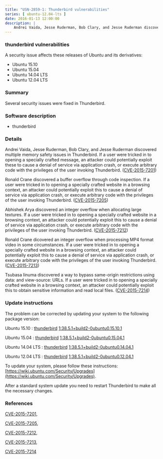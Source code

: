 ```yaml
---
title: "USN-2859-1: Thunderbird vulnerabilities"
series: [ ubuntu-12.04-lts ]
date: 2016-01-13 12:00:00
description: |
    Andrei Vaida, Jesse Ruderman, Bob Clary, and Jesse Ruderman discovered multiple memory safety issues in Thunderbird. If a user were tricked in to opening a specially crafted message, an attacker could potentially exploit these to cause a denial of service via application crash, or execute arbitrary code with the privileges of the user invoking Thunderbird. ([CVE-2015-7201](http://people.ubuntu.com/~ubuntu-security/cve/CVE-2015-7201))
--- 
```

 
### thunderbird vulnerabilities

A security issue affects these releases of Ubuntu and its derivatives:

* Ubuntu 15.10
* Ubuntu 15.04
* Ubuntu 14.04 LTS
* Ubuntu 12.04 LTS

### Summary

Several security issues were fixed in Thunderbird. 

### Software description

* thunderbird 

### Details

Andrei Vaida, Jesse Ruderman, Bob Clary, and Jesse Ruderman discovered multiple memory safety issues in Thunderbird. If a user were tricked in to opening a specially crafted message, an attacker could potentially exploit these to cause a denial of service via application crash, or execute arbitrary code with the privileges of the user invoking Thunderbird. ([CVE-2015-7201](http://people.ubuntu.com/~ubuntu-security/cve/CVE-2015-7201))

Ronald Crane discovered a buffer overflow through code inspection. If a user were tricked in to opening a specially crafted website in a browsing context, an attacker could potentially exploit this to cause a denial of service via application crash, or execute arbitrary code with the privileges of the user invoking Thunderbird. ([CVE-2015-7205](http://people.ubuntu.com/~ubuntu-security/cve/CVE-2015-7205))

Abhishek Arya discovered an integer overflow when allocating large textures. If a user were tricked in to opening a specially crafted website in a browsing context, an attacker could potentially exploit this to cause a denial of service via application crash, or execute arbitrary code with the privileges of the user invoking Thunderbird. ([CVE-2015-7212](http://people.ubuntu.com/~ubuntu-security/cve/CVE-2015-7212))

Ronald Crane dicovered an integer overflow when processing MP4 format video in some circumstances. If a user were tricked in to opening a specially crafted website in a browsing context, an attacker could potentially exploit this to cause a denial of service via application crash, or execute arbitrary code with the privileges of the user invoking Thunderbird. ([CVE-2015-7213](http://people.ubuntu.com/~ubuntu-security/cve/CVE-2015-7213))

Tsubasa Iinuma discovered a way to bypass same-origin restrictions using data: and view-source: URLs. If a user were tricked in to opening a specially crafted website in a browsing context, an attacker could potentially exploit this to obtain sensitive information and read local files. ([CVE-2015-7214](http://people.ubuntu.com/~ubuntu-security/cve/CVE-2015-7214)) 

### Update instructions

The problem can be corrected by updating your system to the following package version:

Ubuntu 15.10
 : [thunderbird](https://launchpad.net/ubuntu/+source/thunderbird) <span> [1:38.5.1+build2-0ubuntu0.15.10.1](https://launchpad.net/ubuntu/+source/thunderbird/1:38.5.1+build2-0ubuntu0.15.10.1) </span> 

Ubuntu 15.04
 : [thunderbird](https://launchpad.net/ubuntu/+source/thunderbird) <span> [1:38.5.1+build2-0ubuntu0.15.04.1](https://launchpad.net/ubuntu/+source/thunderbird/1:38.5.1+build2-0ubuntu0.15.04.1) </span> 

Ubuntu 14.04 LTS
 : [thunderbird](https://launchpad.net/ubuntu/+source/thunderbird) <span> [1:38.5.1+build2-0ubuntu0.14.04.1](https://launchpad.net/ubuntu/+source/thunderbird/1:38.5.1+build2-0ubuntu0.14.04.1) </span> 

Ubuntu 12.04 LTS
 : [thunderbird](https://launchpad.net/ubuntu/+source/thunderbird) <span> [1:38.5.1+build2-0ubuntu0.12.04.1](https://launchpad.net/ubuntu/+source/thunderbird/1:38.5.1+build2-0ubuntu0.12.04.1) </span> 

To update your system, please follow these instructions: [https://wiki.ubuntu.com/Security/Upgrades](https://wiki.ubuntu.com/Security/Upgrades).

After a standard system update you need to restart Thunderbird to make all the necessary changes. 

### References

 [CVE-2015-7201](http://people.ubuntu.com/~ubuntu-security/cve/CVE-2015-7201), 

 [CVE-2015-7205](http://people.ubuntu.com/~ubuntu-security/cve/CVE-2015-7205), 

 [CVE-2015-7212](http://people.ubuntu.com/~ubuntu-security/cve/CVE-2015-7212), 

 [CVE-2015-7213](http://people.ubuntu.com/~ubuntu-security/cve/CVE-2015-7213), 

 [CVE-2015-7214](http://people.ubuntu.com/~ubuntu-security/cve/CVE-2015-7214)
 

